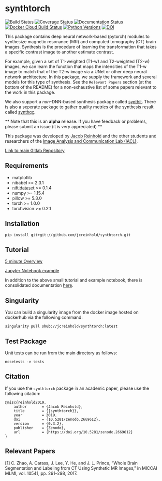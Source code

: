 synthtorch
=======================

[![Build Status](https://travis-ci.org/jcreinhold/synthtorch.svg?branch=master)](https://travis-ci.org/jcreinhold/synthtorch)
[![Coverage Status](https://coveralls.io/repos/github/jcreinhold/synthtorch/badge.svg?branch=master)](https://coveralls.io/github/jcreinhold/synthtorch?branch=master)
[![Documentation Status](https://readthedocs.org/projects/synthtorch/badge/?version=latest)](http://synthtorch.readthedocs.io/en/latest/)
[![Docker Cloud Build Status](https://img.shields.io/docker/cloud/build/jcreinhold/synthtorch.svg)](https://hub.docker.com/r/jcreinhold/synthtorch/)
[![Python Versions](https://img.shields.io/badge/python-3.6%20%7C%203.7-blue.svg)](https://www.python.org/downloads/release/python-360/)
[![DOI](https://zenodo.org/badge/DOI/10.5281/zenodo.2669612.svg)](https://doi.org/10.5281/zenodo.2669612)

This package contains deep neural network-based (pytorch) modules to synthesize magnetic resonance (MR) and computed 
tomography (CT) brain images. Synthesis is the procedure of learning the transformation that takes a specific contrast image to another estimate contrast.

For example, given a set of T1-weighted (T1-w) and T2-weighted (T2-w) images, we can learn the function that maps the intensities of the
T1-w image to match that of the T2-w image via a UNet or other deep neural network architecture. In this package, we supply 
the framework and several models for this type of synthesis. See the `Relevant Papers` section (at the bottom of 
the README) for a non-exhaustive list of some papers relevant to the work in this package.

We also support a *non*-DNN-based synthesis package called [synthit](https://gitlab.com/jcreinhold/synthit).
There is also a seperate package to gather quality metrics of the synthesis result called [synthqc](https://gitlab.com/jcreinhold/synthqc).

** Note that this is an **alpha** release. If you have feedback or problems, please submit an issue (it is very appreciated) **

This package was developed by [Jacob Reinhold](https://jcreinhold.github.io) and the other students and researchers of the 
[Image Analysis and Communication Lab (IACL)](http://iacl.ece.jhu.edu/index.php/Main_Page).

[Link to main Gitlab Repository](https://gitlab.com/jcreinhold/synthtorch)

Requirements
------------

- matplotlib
- nibabel >= 2.3.1
- [niftidataset](https://github.com/jcreinhold/niftidataset) >= 0.1.4
- numpy >= 1.15.4
- pillow >= 5.3.0
- torch >= 1.0.0
- torchvision >= 0.2.1

Installation
------------

    pip install git+git://github.com/jcreinhold/synthtorch.git

Tutorial
--------

[5 minute Overview](https://github.com/jcreinhold/synthtorch/blob/master/tutorials/5min_tutorial.md)

[Jupyter Notebook example](https://nbviewer.jupyter.org/github/jcreinhold/synthtorch/blob/master/tutorials/tutorial.ipynb)

In addition to the above small tutorial and example notebook, there is consolidated documentation [here](https://synthtorch.readthedocs.io/en/latest/).

Singularity
-----------

You can build a singularity image from the docker image hosted on dockerhub via the following command:

    singularity pull shub://jcreinhold/synthtorch:latest

Test Package
------------

Unit tests can be run from the main directory as follows:

    nosetests -v tests

Citation
--------

If you use the `synthtorch` package in an academic paper, please use the following citation:

    @misc{reinhold2019,
        author       = {Jacob Reinhold},
        title        = {{synthtorch}},
        year         = 2019,
        doi          = {10.5281/zenodo.2669612},
        version      = {0.3.2},
        publisher    = {Zenodo},
        url          = {https://doi.org/10.5281/zenodo.2669612}
    }
    
Relevant Papers
---------------

[1] C. Zhao, A. Carass, J. Lee, Y. He, and J. L. Prince, “Whole Brain Segmentation and Labeling from CT Using Synthetic MR Images,” in MICCAI MLMI, vol. 10541, pp. 291–298, 2017.
